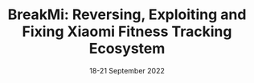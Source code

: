 ---
title: "BreakMi: Reversing, Exploiting and Fixing Xiaomi Fitness Tracking Ecosystem"
authors: "M. Casagrande, E. Losiouk, M. Conti, M. Payer, D. Antonioli."
venue: "In Proceedings of the Transactions on Cryptographic Hardware and Embedded Systems 2022 (TCHES 2022)"
type: "conference"
year: 2022
location: "Leuven, Belgium"
date: "18-21 September 2022"
--- 